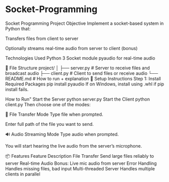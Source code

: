 # Socket-Programming
Socket Programming Project
Objective
Implement a socket-based system in Python that:

Transfers files from client to server

Optionally streams real-time audio from server to client (bonus)

Technologies Used
  Python 3
  Socket module
  pyaudio for real-time audio

📁 File Structure
project/
│
├── server.py       # Server to receive files and broadcast audio
├── client.py       # Client to send files or receive audio
└── README.md       # How to run + explanation
🔧 Setup Instructions
Step 1: Install Required Packages
pip install pyaudio
If on Windows, install using .whl if pip install fails.

How to Run"
  Start the Server
  python server.py
  Start the Client
  python client.py
Then choose one of the modes:

📂 File Transfer Mode
Type file when prompted.

Enter full path of the file you want to send.

🔊 Audio Streaming Mode
Type audio when prompted.

You will start hearing the live audio from the server’s microphone.

📦 Features
Feature	Description
File Transfer	Send large files reliably to server
Real-time Audio	Bonus: Live mic audio from server
Error Handling	Handles missing files, bad input
Multi-threaded Server	Handles multiple clients in parallel
